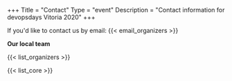 +++
Title = "Contact"
Type = "event"
Description = "Contact information for devopsdays Vitoria 2020"
+++

If you'd like to contact us by email: {{< email_organizers >}}

**Our local team**

{{< list_organizers >}}


{{< list_core >}}
